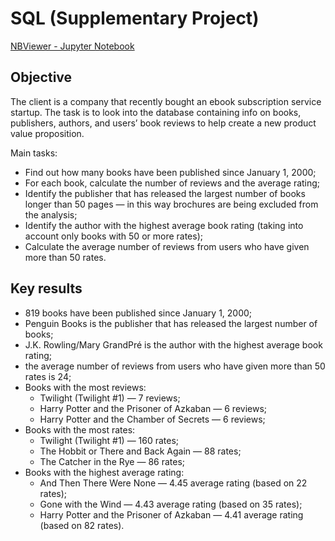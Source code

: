 # SQL (Supplementary Project)

[NBViewer - Jupyter Notebook](https://nbviewer.org/github/plgesha/data-analyst-professional-training-course-projects/blob/master/SQL%20%28Supplementary%20Project%29/SQL%20%28Supplementary%20Project%29.ipynb)

## Objective
The client is a company that recently bought an ebook subscription service startup. The task is to look into the database  containing info on books, publishers, authors, and users’ book reviews to help create a new product value proposition.

Main tasks:
- Find out how many books have been published since January 1, 2000;
- For each book, calculate the number of reviews and the average rating;
- Identify the publisher that has released the largest number of books longer than 50 pages — in this way brochures are being excluded from the analysis;
- Identify the author with the highest average book rating (taking into account only books with 50 or more rates);
- Calculate the average number of reviews from users who have given more than 50 rates. 

## Key results
- 819 books have been published since January 1, 2000;
- Penguin Books is the publisher that has released the largest number of books;
- J.K. Rowling/Mary GrandPré is the author with the highest average book rating;
- the average number of reviews from users who have given more than 50 rates is 24;
- Books with the most reviews:
    * Twilight (Twilight #1) — 7 reviews;
    * Harry Potter and the Prisoner of Azkaban — 6 reviews;
    * Harry Potter and the Chamber of Secrets — 6 reviews;
- Books with the most rates:
    * Twilight (Twilight #1) — 160 rates;
    * The Hobbit or There and Back Again — 88 rates;
    * The Catcher in the Rye — 86 rates;
- Books with the highest average rating:
    * And Then There Were None — 4.45 average rating (based on 22 rates);
    * Gone with the Wind — 4.43 average rating (based on 35 rates);
    * Harry Potter and the Prisoner of Azkaban — 4.41 average rating (based on 82 rates).
